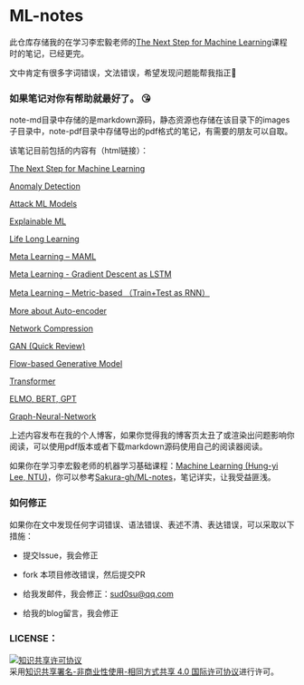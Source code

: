 # ML-notes

此仓库存储我的在学习李宏毅老师的[The Next Step for Machine Learning](https://youtube.com/playlist?list=PLJV_el3uVTsPy9oCRY30oBPNLCo89yu49)课程时的笔记，已经更完。

文中肯定有很多字词错误，文法错误，希望发现问题能帮我指正🙏

  

### **如果笔记对你有帮助就最好了。** 😘  

note-md目录中存储的是markdown源码，静态资源也存储在该目录下的images子目录中，note-pdf目录中存储导出的pdf格式的笔记，有需要的朋友可以自取。

该笔记目前包括的内容有（html链接）：

[The Next Step for Machine Learning](https://ch3nye.top/The-Next-Step-for-Machine-Learning/)

[Anomaly Detection](https://ch3nye.top/Anomaly-Detection/)

[Attack ML Models](https://ch3nye.top/Attack-and-Defense/)

[Explainable ML](https://ch3nye.top/Explainable-ML/)

[Life Long Learning](https://ch3nye.top/Life-Long-Learning/)

[Meta Learning – MAML](https://ch3nye.top/Meta-Learning-MAML/)

[Meta Learning - Gradient Descent as LSTM](https://ch3nye.top/Meta-Learning-Gradient-Descent-as-LSTM/)

[Meta Learning – Metric-based （Train+Test as RNN）](https://ch3nye.top/Meta-Learning-Metric-based/)

[More about Auto-encoder](https://ch3nye.top/More-about-Auto-Encoder/)

[Network Compression](https://ch3nye.top/Network-Compression/)

[GAN (Quick Review)](https://ch3nye.top/GAN(Quick-Review)/)

[Flow-based Generative Model](https://ch3nye.top/Flow-based-Generative-Model/)

[Transformer](https://ch3nye.top/Transformer/)

[ELMO, BERT, GPT](https://ch3nye.top/ELMO-BERT-GPT/)

[Graph-Neural-Network](https://ch3nye.top/Graph-Neural-Network/)

上述内容发布在我的个人博客，如果你觉得我的博客页太丑了或渲染出问题影响你阅读，可以使用pdf版本或者下载markdown源码使用自己的阅读器阅读。

如果你在学习李宏毅老师的机器学习基础课程：[Machine Learning (Hung-yi Lee, NTU)](https://youtube.com/playlist?list=PLJV_el3uVTsPy9oCRY30oBPNLCo89yu49)，你可以参考[Sakura-gh/ML-notes](https://github.com/Sakura-gh/ML-notes)，笔记详实，让我受益匪浅。

 

### 如何修正

如果你在文中发现任何字词错误、语法错误、表述不清、表达错误，可以采取以下措施：

- 提交Issue，我会修正
- fork 本项目修改错误，然后提交PR
- 给我发邮件，我会修正：sud0su@qq.com

- 给我的blog留言，我会修正



### LICENSE：
<a rel="license" href="http://creativecommons.org/licenses/by-nc-sa/4.0/"><img alt="知识共享许可协议" style="border-width:0" src="https://img.shields.io/badge/license-CC%20BY--NC--SA%204.0-lightgrey" /></a><br />采用<a rel="license" href="http://creativecommons.org/licenses/by-nc-sa/4.0/">知识共享署名-非商业性使用-相同方式共享 4.0 国际许可协议</a>进行许可。



